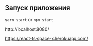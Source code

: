 ## Запуск приложения
`yarn start`
or
`npm start`

http://localhost:8080/

https://react-ts-space-x.herokuapp.com/
